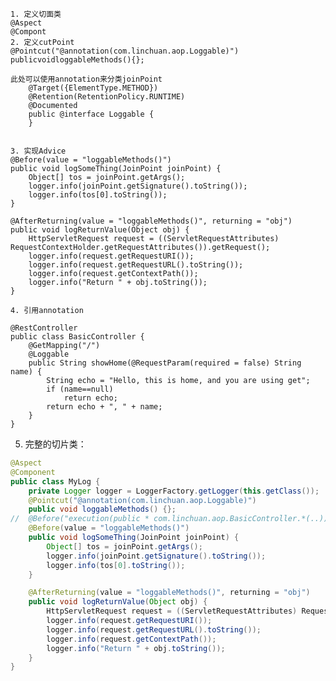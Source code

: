 	1. 定义切面类
	@Aspect
	@Compont
	2. 定义cutPoint
	@Pointcut("@annotation(com.linchuan.aop.Loggable)")
	publicvoidloggableMethods(){};
	
	此处可以使用annotation来分类joinPoint
		@Target({ElementType.METHOD})
		@Retention(RetentionPolicy.RUNTIME)
		@Documented
		public @interface Loggable {
		}
		 
		
	3. 实现Advice
    @Before(value = "loggableMethods()")
    public void logSomeThing(JoinPoint joinPoint) {
        Object[] tos = joinPoint.getArgs();
        logger.info(joinPoint.getSignature().toString());
        logger.info(tos[0].toString());
    }

    @AfterReturning(value = "loggableMethods()", returning = "obj")
    public void logReturnValue(Object obj) {
        HttpServletRequest request = ((ServletRequestAttributes) RequestContextHolder.getRequestAttributes()).getRequest();
        logger.info(request.getRequestURI());
        logger.info(request.getRequestURL().toString());
        logger.info(request.getContextPath());
        logger.info("Return " + obj.toString());
    }
	
	4. 引用annotation
	
	@RestController
	public class BasicController {
	    @GetMapping("/")
	    @Loggable
	    public String showHome(@RequestParam(required = false) String name) {
	        String echo = "Hello, this is home, and you are using get";
	        if (name==null)
	            return echo;
	        return echo + ", " + name;
	    }
	}
	 
	 

5. 完整的切片类：  
```java
@Aspect
@Component
public class MyLog {
    private Logger logger = LoggerFactory.getLogger(this.getClass());
    @Pointcut("@annotation(com.linchuan.aop.Loggable)")
    public void loggableMethods() {};
//  @Before("execution(public * com.linchuan.aop.BasicController.*(..))")
    @Before(value = "loggableMethods()")
    public void logSomeThing(JoinPoint joinPoint) {
        Object[] tos = joinPoint.getArgs();
        logger.info(joinPoint.getSignature().toString());
        logger.info(tos[0].toString());
    }

    @AfterReturning(value = "loggableMethods()", returning = "obj")
    public void logReturnValue(Object obj) {
        HttpServletRequest request = ((ServletRequestAttributes) RequestContextHolder.getRequestAttributes()).getRequest();
        logger.info(request.getRequestURI());
        logger.info(request.getRequestURL().toString());
        logger.info(request.getContextPath());
        logger.info("Return " + obj.toString());
    }
}
```




